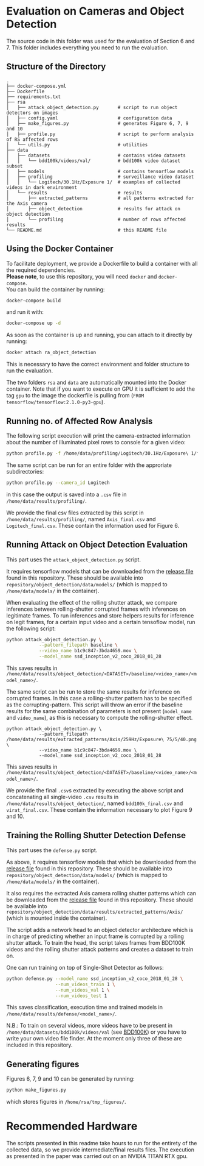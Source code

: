 # Evaluation on Cameras and Object Detection

The source code in this folder was used for the evaluation of Section 6 and 7.
This folder includes everything you need to run the evaluation.


## Structure of the Directory

```
.     
├── docker-compose.yml     
├── Dockerfile     
├── requirements.txt                                   
├── rsa                                                  
│   ├── attack_object_detection.py       # script to run object detectors on images
│   ├── config.yaml                      # configuration data
│   ├── make_figures.py                  # generates Figure 6, 7, 9 and 10
│   ├── profile.py                       # script to perform analysis of RS affected rows
│   └── utils.py                         # utilities
├── data                                 
│   ├── datasets                         # contains video datasets
│   │   └── bdd100k/videos/val/          # bdd100k video dataset subset
│   ├── models                           # contains tensorflow models
│   ├── profiling                        # surveillance video dataset
│   │   └── Logitech/30.1Hz/Exposure 1/  # examples of collected videos in dark environment
│   └── results                          # results
│       ├── extracted_patterns           # all patterns extracted for the Axis camera
│       ├── object_detection             # results for attack on object detection 
│       └── profiling                    # number of rows affected results
└── README.md                            # this README file
```

## Using the Docker Container

To facilitate deployment, we provide a Dockerfile to build a container with all the required dependencies.
<br>**Please note**, to use this repository, you will need `docker` and `docker-compose`.
<br>You can build the container by running:

```sh
docker-compose build
```
and run it with:

```sh
docker-compose up -d
```
As soon as the container is up and running, you can attach to it directly by running:
```sh
docker attach ra_object_detection
```
This is necessary to have the correct environment and folder structure to run the evaluation.

The two folders `rsa` and `data` are automatically mounted into the Docker container. 
Note that if you want to execute on GPU it is sufficient to add the tag `gpu` to the image
the dockerfile is pulling from (`FROM tensorflow/tensorflow:2.1.0-py3-gpu`).

## Running no. of Affected Row Analysis

The following script execution will print the camera-extracted information about
the number of illuminated pixel rows to console for a given video:
```sh
python profile.py -f /home/data/profiling/Logitech/30.1Hz/Exposure\ 1/freq_30.1_exp_1_dc_10.mkv
```

The same script can be run for an entire folder with the approriate subdirectories:
```sh
python profile.py --camera_id Logitech 
```
in this case the output is saved into a `.csv` file in `/home/data/results/profiling/`.

We provide the final csv files extracted by this script in `/home/data/results/profiling/`,
named `Axis_final.csv` and `Logitech_final.csv`. These contain the information 
used for Figure 6.

## Running Attack on Object Detection Evaluation

This part uses the `attack_object_detection.py` script.

It requires tensorflow models that can be downloaded from the [release file](https://github.com/ssloxford/they-see-me-rollin/releases/download/v1.0/models.zip) found in this
repository. These should be available into `repository/object_detection/data/models/` (which is mapped to
`/home/data/models/` in the container).

When evaluating the effect of the rolling shutter attack, we compare inferences between
rolling-shutter corrupted frames with inferences on legitimate frames.
To run inferences and store helpers results for inference on legit frames,
for a certain input video and a certain tensoflow model, run the following script:

```sh
python attack_object_detection.py \
            --pattern_filepath baseline \
            --video_name b1c9c847-3bda4659.mov \
            --model_name ssd_inception_v2_coco_2018_01_28
```
This saves results in `/home/data/results/object_detection/<DATASET>/baseline/<video_name>/<model_name>/`.

The same script can be run to store the same results for inference on corrupted frames. 
In this case a rolling-shutter pattern has to be specified as the corrupting-pattern.
This script will throw an error if the baseline results for the same combination of 
parameters is not present (`model_name` and `video_name`), as this is necessary to
compute the rolling-shutter effect.
```
python attack_object_detection.py \
            --pattern_filepath /home/data/results/extracted_patterns/Axis/259Hz/Exposure\ 75/5/40.png \
            --video_name b1c9c847-3bda4659.mov \
            --model_name ssd_inception_v2_coco_2018_01_28
```
This saves results in `/home/data/results/object_detection/<DATASET>/baseline/<video_name>/<model_name>/`.

We provide the final `.csv`s extracted by executing the above script and concatenating
all single-video `.csv` results in `/home/data/results/object_detection/`, named 
`bdd100k_final.csv` and `virat_final.csv`. These contain the information necessary to plot Figure 9 and 10.


## Training the Rolling Shutter Detection Defense

This part uses the `defense.py` script.

As above, it requires tensorflow models that which be downloaded from the [release file](https://github.com/ssloxford/they-see-me-rollin/releases/download/v1.0/models.zip) found in this
repository. These should be available into `repository/object_detection/data/models/` (which is mapped to
`/home/data/models/` in the container).

It also requires the extracted Axis camera rolling shutter patterns which can be downloaded from the [release file](https://github.com/ssloxford/they-see-me-rollin/releases/download/v1.0/Axis_patterns.zip) found in this
repository. These should be available into `repository/object_detection/data/results/extracted_patterns/Axis/` (which is mounted inside the container).

The script adds a network head to an object detector architecture which is in charge of predicting whether an input frame is corrupted by a rolling shutter attack.
To train the head, the script takes frames from BDD100K videos and the rolling shutter attack patterns and creates a dataset to train on. 

One can run training on top of Single-Shot Detector as follows:

```sh
python defense.py --model_name ssd_inception_v2_coco_2018_01_28 \
                  --num_videos_train 1 \
                  --num_videos_val 1 \
                  --num_videos_test 1
```
This saves classification, execution time and trained models in `/home/data/results/defense/<model_name>/`.

N.B.: To train on several videos, more videos have to be present in `/home/data/datasets/bdd100k/videos/val` (see [BDD100K](https://github.com/bdd100k/bdd100k)) or you have to write your own video file finder. At the moment only three of these are included in this repository.

## Generating figures

Figures 6, 7, 9 and 10 can be generated by running:
```sh
python make_figures.py
```
which stores figures in `/home/rsa/tmp_figures/`.

# Recommended Hardware

The scripts presented in this readme take hours to run
for the entirety of the collected data, so we provide intermediate/final results files.
The execution as presented in the paper was carried out on an NVIDIA TITAN RTX gpu.

